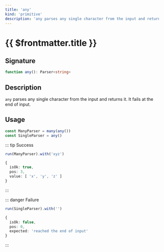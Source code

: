 ```yaml
---
title: 'any'
kind: 'primitive'
description: 'any parses any single character from the input and returns it; it fails at the end of input.'
---
```


# {{ $frontmatter.title }} <Primitive />

## Signature

```ts
function any(): Parser<string>
```

## Description

`any` parses any single character from the input and returns it. It fails at the end of input.

## Usage

```ts
const ManyParser = many(any())
const SingleParser = any()
```

::: tip Success
```ts
run(ManyParser).with('xyz')

{
  isOk: true,
  pos: 3,
  value: [ 'x', 'y', 'z' ]
}
```
:::

::: danger Failure
```ts
run(SingleParser).with('')

{
  isOk: false,
  pos: 0,
  expected: 'reached the end of input'
}
```
:::
